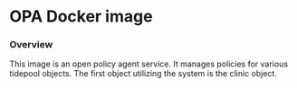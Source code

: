 # OPA Docker image
### Overview

This image is an open policy agent service.  It manages policies for various tidepool objects.  The first object utilizing the system is the clinic object.

